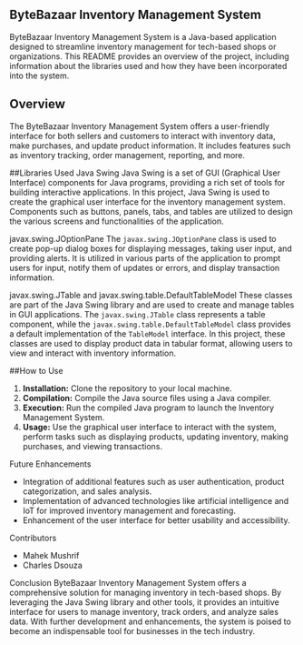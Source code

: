 ## ByteBazaar Inventory Management System

ByteBazaar Inventory Management System is a Java-based application designed to streamline inventory management for tech-based shops or organizations. This README provides an overview of the project, including information about the libraries used and how they have been incorporated into the system.

## Overview
The ByteBazaar Inventory Management System offers a user-friendly interface for both sellers and customers to interact with inventory data, make purchases, and update product information. It includes features such as inventory tracking, order management, reporting, and more.

##Libraries Used
Java Swing
Java Swing is a set of GUI (Graphical User Interface) components for Java programs, providing a rich set of tools for building interactive applications. In this project, Java Swing is used to create the graphical user interface for the inventory management system. Components such as buttons, panels, tabs, and tables are utilized to design the various screens and functionalities of the application.

 javax.swing.JOptionPane
The `javax.swing.JOptionPane` class is used to create pop-up dialog boxes for displaying messages, taking user input, and providing alerts. It is utilized in various parts of the application to prompt users for input, notify them of updates or errors, and display transaction information.

 javax.swing.JTable and javax.swing.table.DefaultTableModel
These classes are part of the Java Swing library and are used to create and manage tables in GUI applications. The `javax.swing.JTable` class represents a table component, while the `javax.swing.table.DefaultTableModel` class provides a default implementation of the `TableModel` interface. In this project, these classes are used to display product data in tabular format, allowing users to view and interact with inventory information.

##How to Use
1. **Installation:** Clone the repository to your local machine.
2. **Compilation:** Compile the Java source files using a Java compiler.
3. **Execution:** Run the compiled Java program to launch the Inventory Management System.
4. **Usage:** Use the graphical user interface to interact with the system, perform tasks such as displaying products, updating inventory, making purchases, and viewing transactions.

Future Enhancements
- Integration of additional features such as user authentication, product categorization, and sales analysis.
- Implementation of advanced technologies like artificial intelligence and IoT for improved inventory management and forecasting.
- Enhancement of the user interface for better usability and accessibility.

Contributors
- Mahek Mushrif
- Charles Dsouza


Conclusion
ByteBazaar Inventory Management System offers a comprehensive solution for managing inventory in tech-based shops. By leveraging the Java Swing library and other tools, it provides an intuitive interface for users to manage inventory, track orders, and analyze sales data. With further development and enhancements, the system is poised to become an indispensable tool for businesses in the tech industry.
